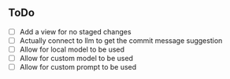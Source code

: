 ## ToDo

- [ ] Add a view for no staged changes
- [ ] Actually connect to llm to get the commit message suggestion
- [ ] Allow for local model to be used
- [ ] Allow for custom model to be used
- [ ] Allow for custom prompt to be used
